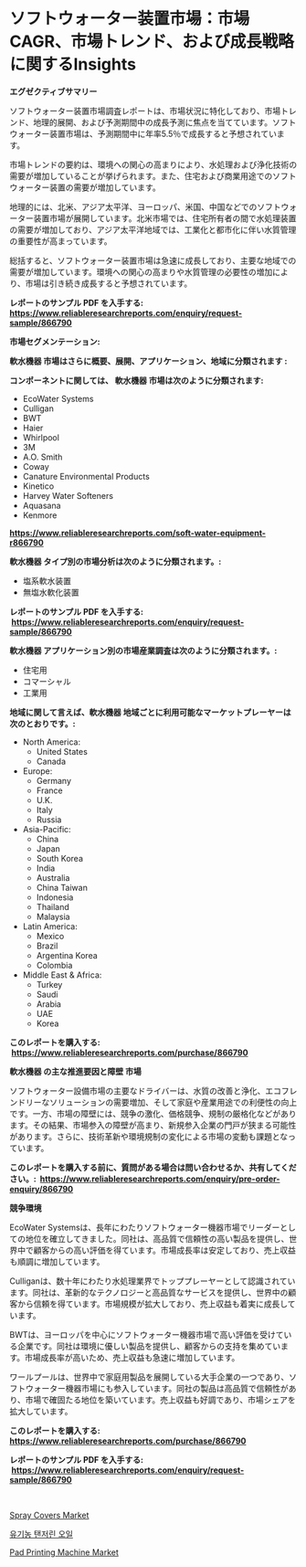 <p><h1>ソフトウォーター装置市場：市場CAGR、市場トレンド、および成長戦略に関するInsights</h1></p><p><strong>エグゼクティブサマリー</strong></p>
<p><p>ソフトウォーター装置市場調査レポートは、市場状況に特化しており、市場トレンド、地理的展開、および予測期間中の成長予測に焦点を当てています。ソフトウォーター装置市場は、予測期間中に年率5.5％で成長すると予想されています。</p><p>市場トレンドの要約は、環境への関心の高まりにより、水処理および浄化技術の需要が増加していることが挙げられます。また、住宅および商業用途でのソフトウォーター装置の需要が増加しています。</p><p>地理的には、北米、アジア太平洋、ヨーロッパ、米国、中国などでのソフトウォーター装置市場が展開しています。北米市場では、住宅所有者の間で水処理装置の需要が増加しており、アジア太平洋地域では、工業化と都市化に伴い水質管理の重要性が高まっています。</p><p>総括すると、ソフトウォーター装置市場は急速に成長しており、主要な地域での需要が増加しています。環境への関心の高まりや水質管理の必要性の増加により、市場は引き続き成長すると予想されています。</p></p>
<p><strong>レポートのサンプル PDF を入手する: <a href="https://www.reliableresearchreports.com/enquiry/request-sample/866790">https://www.reliableresearchreports.com/enquiry/request-sample/866790</a></strong></p>
<p><strong>市場セグメンテーション:</strong></p>
<p><strong> 軟水機器 市場はさらに概要、展開、アプリケーション、地域に分類されます :</strong></p>
<p><strong>コンポーネントに関しては、 軟水機器 市場は次のように分類されます: &nbsp;</strong></p>
<p><ul><li>EcoWater Systems</li><li>Culligan</li><li>BWT</li><li>Haier</li><li>Whirlpool</li><li>3M</li><li>A.O. Smith</li><li>Coway</li><li>Canature Environmental Products</li><li>Kinetico</li><li>Harvey Water Softeners</li><li>Aquasana</li><li>Kenmore</li></ul></p>
<p><strong><a href="https://www.reliableresearchreports.com/soft-water-equipment-r866790">https://www.reliableresearchreports.com/soft-water-equipment-r866790</a></strong></p>
<p><strong> 軟水機器 タイプ別の市場分析は次のように分類されます。:</strong></p>
<p><ul><li>塩系軟水装置</li><li>無塩水軟化装置</li></ul></p>
<p><strong>レポートのサンプル PDF を入手する: &nbsp;<a href="https://www.reliableresearchreports.com/enquiry/request-sample/866790">https://www.reliableresearchreports.com/enquiry/request-sample/866790</a></strong></p>
<p><strong> 軟水機器 アプリケーション別の市場産業調査は次のように分類されます。:</strong></p>
<p><ul><li>住宅用</li><li>コマーシャル</li><li>工業用</li></ul></p>
<p><strong>地域に関して言えば、軟水機器 地域ごとに利用可能なマーケットプレーヤーは次のとおりです。:</strong></p>
<p><ul>
    <li>
        North America:
        <ul>
            <li>United States</li>
            <li>Canada</li>
        </ul>
    </li>
    <li>
        Europe:
        <ul>
            <li>Germany</li>
            <li>France</li>
            <li>U.K.</li>
            <li>Italy</li>
            <li>Russia</li>
        </ul>
    </li>
    <li>
        Asia-Pacific:
        <ul>
            <li>China</li>
            <li>Japan</li>
            <li>South Korea</li>
            <li>India</li>
            <li>Australia</li>
            <li>China Taiwan</li>
            <li>Indonesia</li>
            <li>Thailand</li>
            <li>Malaysia</li>
        </ul>
    </li>
    <li>
        Latin America:
        <ul>
            <li>Mexico</li>
            <li>Brazil</li>
            <li>Argentina Korea</li>
            <li>Colombia</li>
        </ul>
    </li>
    <li>
        Middle East & Africa:
        <ul>
            <li>Turkey</li>
            <li>Saudi</li>
            <li>Arabia</li>
            <li>UAE</li>
            <li>Korea</li>
        </ul>
    </li>
    </ul></p>
<p><strong>このレポートを購入する: &nbsp;<a href="https://www.reliableresearchreports.com/purchase/866790">https://www.reliableresearchreports.com/purchase/866790</a></strong></p>
<p><strong>軟水機器 の主な推進要因と障壁 市場</strong></p>
<p><p>ソフトウォーター設備市場の主要なドライバーは、水質の改善と浄化、エコフレンドリーなソリューションの需要増加、そして家庭や産業用途での利便性の向上です。一方、市場の障壁には、競争の激化、価格競争、規制の厳格化などがあります。その結果、市場参入の障壁が高まり、新規参入企業の門戸が狭まる可能性があります。さらに、技術革新や環境規制の変化による市場の変動も課題となっています。</p></p>
<p><strong>このレポートを購入する前に、質問がある場合は問い合わせるか、共有してください。:&nbsp; <a href="https://www.reliableresearchreports.com/enquiry/pre-order-enquiry/866790">https://www.reliableresearchreports.com/enquiry/pre-order-enquiry/866790</a></strong></p>
<p><strong>競争環境</strong></p>
<p><p>EcoWater Systemsは、長年にわたりソフトウォーター機器市場でリーダーとしての地位を確立してきました。同社は、高品質で信頼性の高い製品を提供し、世界中で顧客からの高い評価を得ています。市場成長率は安定しており、売上収益も順調に増加しています。</p><p>Culliganは、数十年にわたり水処理業界でトッププレーヤーとして認識されています。同社は、革新的なテクノロジーと高品質なサービスを提供し、世界中の顧客から信頼を得ています。市場規模が拡大しており、売上収益も着実に成長しています。</p><p>BWTは、ヨーロッパを中心にソフトウォーター機器市場で高い評価を受けている企業です。同社は環境に優しい製品を提供し、顧客からの支持を集めています。市場成長率が高いため、売上収益も急速に増加しています。</p><p>ワールプールは、世界中で家庭用製品を展開している大手企業の一つであり、ソフトウォーター機器市場にも参入しています。同社の製品は高品質で信頼性があり、市場で確固たる地位を築いています。売上収益も好調であり、市場シェアを拡大しています。</p></p>
<p><strong>このレポートを購入する: &nbsp; <a href="https://www.reliableresearchreports.com/purchase/866790">https://www.reliableresearchreports.com/purchase/866790</a></strong></p>
<p><strong>レポートのサンプル PDF を入手する: &nbsp;<a href="https://www.reliableresearchreports.com/enquiry/request-sample/866790">https://www.reliableresearchreports.com/enquiry/request-sample/866790</a></strong><strong></strong></p>
<p>&nbsp;</p>
<p><p><a href="https://github.com/bmorecock/Market-Research-Report-List-3/blob/main/spray-covers-market.md">Spray Covers Market</a></p><p><a href="https://github.com/GabrielBlanda5656/Market-Research-Report-List-1/blob/main/977077930784.md">유기농 탠저린 오일</a></p><p><a href="https://github.com/jsmusil/Market-Research-Report-List-3/blob/main/pad-printing-machine-market.md">Pad Printing Machine Market</a></p></p>